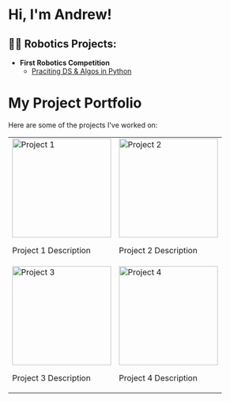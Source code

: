 <h1>Hi, I'm Andrew!

<h2>👨‍💻 Robotics Projects:</h2>

- <b>First Robotics Competition</b>
  - [Praciting DS & Algos in Python](https://github.com/joshmadakor1/Algorithms-Practice)
 
# My Project Portfolio

Here are some of the projects I've worked on:

<table>
  <tr>
    <td>
      <img src="https://photos.google.com/photo/AF1QipPjVA7pQNCrUT3twv3tbd2bb2fHkKJM6AxqTeXv" alt="Project 1" width="200"/>
      <p>Project 1 Description</p>
    </td>
    <td>
      <img src="URL_to_image2" alt="Project 2" width="200"/>
      <p>Project 2 Description</p>
    </td>
  </tr>
  <tr>
    <td>
      <img src="URL_to_image3" alt="Project 3" width="200"/>
      <p>Project 3 Description</p>
    </td>
    <td>
      <img src="URL_to_image4" alt="Project 4" width="200"/>
      <p>Project 4 Description</p>
    </td>
  </tr>
</table>
